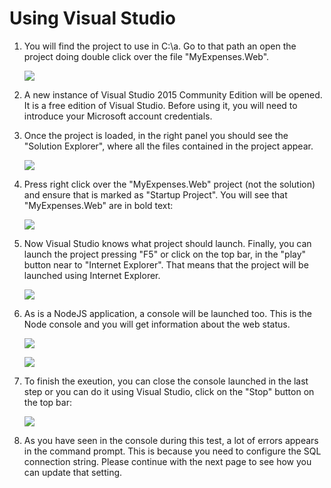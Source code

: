 <page title="Using Visual Studio"/>

Using Visual Studio
====

1. You will find the project to use in C:\a. Go to that path an open the project doing double click over the file "MyExpenses.Web".

    ![](img/vs.0.png)

2. A new instance of Visual Studio 2015 Community Edition will be opened. It is a free edition of Visual Studio. Before using it, you will need to introduce your Microsoft account credentials. 

3. Once the project is loaded, in the right panel you should see the "Solution Explorer", where all the files contained in the project appear.

    ![](img/vs.1.png)

4. Press right click over the "MyExpenses.Web" project (not the solution) and ensure that is marked as "Startup Project". You will see that "MyExpenses.Web" are in bold text:  

    ![](img/vs.2.png)

5. Now Visual Studio knows what project should launch. Finally, you can launch the project pressing "F5" or click on the top bar, in the "play" button near to "Internet Explorer". That means that the project will be launched using Internet Explorer.

    ![](img/vs.3.png)

6. As is a NodeJS application, a console will be launched too. This is the Node console and you will get information about the web status.

    ![](img/vs.4.png)

    ![](img/vs.5.png)

7. To finish the exeution, you can close the console launched in the last step or you can do it using Visual Studio, click on the "Stop" button on the top bar:

    ![](img/vs.6.png)

8. As you have seen in the console during this test, a lot of errors appears in the command prompt. This is because you need to configure the SQL connection string. Please continue with the next page to see how you can update that setting.